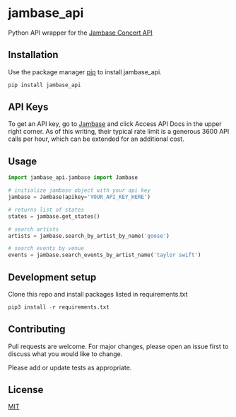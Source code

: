 # jambase_api

Python API wrapper for the [Jambase Concert API](https://www.jambase.com/concert-api)

## Installation

Use the package manager [pip](https://pip.pypa.io/en/stable/) to install jambase_api.

```bash
pip install jambase_api
```

## API Keys
To get an API key, go to [Jambase](https://www.jambase.com/concert-api) and click Access API Docs in the upper right corner. As of this writing, their typical rate limit is a generous 3600 API calls per hour, which can be extended for an additional cost.

## Usage

```python
import jambase_api.jambase import Jambase

# initialize jambase object with your api key
jambase = Jambase(apikey='YOUR_API_KEY_HERE')

# returns list of states
states = jambase.get_states()

# search artists
artists = jambase.search_by_artist_by_name('goose')

# search events by venue
events = jambase.search_events_by_artist_name('taylor swift')
```

## Development setup

Clone this repo and install packages listed in requirements.txt
```python
pip3 install -r requirements.txt
```

## Contributing

Pull requests are welcome. For major changes, please open an issue first
to discuss what you would like to change.

Please add or update tests as appropriate.

## License

[MIT](https://choosealicense.com/licenses/mit/)
